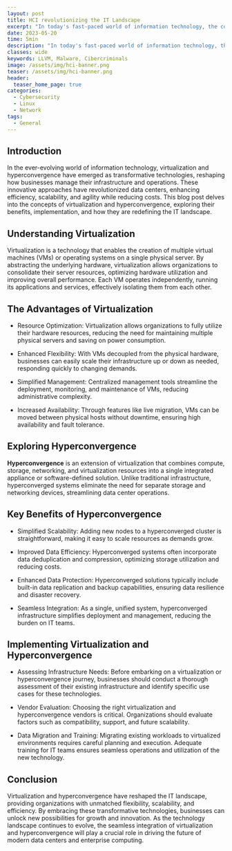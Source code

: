 ```yaml
---
layout: post
title: HCI revolutionizing the IT Landscape
excerpt: "In today's fast-paced world of information technology, the convergence of virtualization and hyperconvergence stands as a dynamic duo, poised to revolutionize the way businesses manage their infrastructure. . "
date: 2023-05-20
time: 5min
description: "In today's fast-paced world of information technology, the convergence of virtualization and hyperconvergence stands as a dynamic duo, poised to revolutionize the way businesses manage their infrastructure. ."
classes: wide
keywords: LLVM, Malware, Cibercriminals
image: /assets/img/hci-banner.png
teaser: /assets/img/hci-banner.png
header:
  teaser_home_page: true
categories:
  - Cybersecurity
  - Linux
  - Network
tags:  
  - General
---
```



## Introduction

In the ever-evolving world of information technology, virtualization and hyperconvergence have emerged as transformative technologies, reshaping how businesses manage their infrastructure and operations. These innovative approaches have revolutionized data centers, enhancing efficiency, scalability, and agility while reducing costs. This blog post delves into the concepts of virtualization and hyperconvergence, exploring their benefits, implementation, and how they are redefining the IT landscape.

## Understanding Virtualization
Virtualization is a technology that enables the creation of multiple virtual machines (VMs) or operating systems on a single physical server. By abstracting the underlying hardware, virtualization allows organizations to consolidate their server resources, optimizing hardware utilization and improving overall performance. Each VM operates independently, running its applications and services, effectively isolating them from each other.

## The Advantages of Virtualization

- Resource Optimization: Virtualization allows organizations to fully utilize their hardware resources, reducing the need for maintaining multiple physical servers and saving on power consumption.

- Enhanced Flexibility: With VMs decoupled from the physical hardware, businesses can easily scale their infrastructure up or down as needed, responding quickly to changing demands.

- Simplified Management: Centralized management tools streamline the deployment, monitoring, and maintenance of VMs, reducing administrative complexity.

- Increased Availability: Through features like live migration, VMs can be moved between physical hosts without downtime, ensuring high availability and fault tolerance.

## Exploring Hyperconvergence

**Hyperconvergence** is an extension of virtualization that combines compute, storage, networking, and virtualization resources into a single integrated appliance or software-defined solution. Unlike traditional infrastructure, hyperconverged systems eliminate the need for separate storage and networking devices, streamlining data center operations.

## Key Benefits of Hyperconvergence

- Simplified Scalability: Adding new nodes to a hyperconverged cluster is straightforward, making it easy to scale resources as demands grow.

- Improved Data Efficiency: Hyperconverged systems often incorporate data deduplication and compression, optimizing storage utilization and reducing costs.

- Enhanced Data Protection: Hyperconverged solutions typically include built-in data replication and backup capabilities, ensuring data resilience and disaster recovery.

- Seamless Integration: As a single, unified system, hyperconverged infrastructure simplifies deployment and management, reducing the burden on IT teams.

## Implementing Virtualization and Hyperconvergence

- Assessing Infrastructure Needs: Before embarking on a virtualization or hyperconvergence journey, businesses should conduct a thorough assessment of their existing infrastructure and identify specific use cases for these technologies.

- Vendor Evaluation: Choosing the right virtualization and hyperconvergence vendors is critical. Organizations should evaluate factors such as compatibility, support, and future scalability.

- Data Migration and Training: Migrating existing workloads to virtualized environments requires careful planning and execution. Adequate training for IT teams ensures seamless operations and utilization of the new technology.

## Conclusion

Virtualization and hyperconvergence have reshaped the IT landscape, providing organizations with unmatched flexibility, scalability, and efficiency. By embracing these transformative technologies, businesses can unlock new possibilities for growth and innovation. As the technology landscape continues to evolve, the seamless integration of virtualization and hyperconvergence will play a crucial role in driving the future of modern data centers and enterprise computing.
